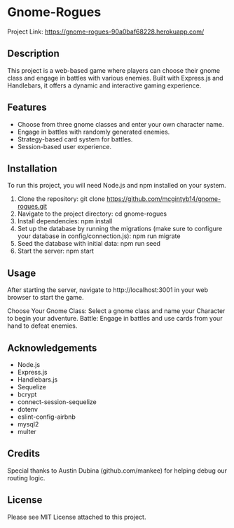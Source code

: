 # Gnome-Rogues
Project Link: https://gnome-rogues-90a0baf68228.herokuapp.com/

## Description
This project is a web-based game where players can choose their gnome class and engage in battles with various enemies. Built with Express.js and Handlebars, it offers a dynamic and interactive gaming experience.

## Features

- Choose from three gnome classes and enter your own character name.
- Engage in battles with randomly generated enemies.
- Strategy-based card system for battles.
- Session-based user experience.

## Installation
To run this project, you will need Node.js and npm installed on your system.

1. Clone the repository:
   git clone https://github.com/mcgintyb14/gnome-rogues.git 
2. Navigate to the project directory:
   cd gnome-rogues
3. Install dependencies:
   npm install
4. Set up the database by running the migrations (make sure to configure your database in config/connection.js):
   npm run migrate
5. Seed the database with initial data:
   npm run seed
6. Start the server:
   npm start
## Usage
After starting the server, navigate to http://localhost:3001 in your web browser to start the game.

Choose Your Gnome Class: Select a gnome class and name your Character to begin your adventure.
Battle: Engage in battles and use cards from your hand to defeat enemies.

## Acknowledgements
- Node.js
- Express.js
- Handlebars.js
- Sequelize
- bcrypt
- connect-session-sequelize
- dotenv
- eslint-config-airbnb
- mysql2
- multer


## Credits
Special thanks to Austin Dubina (github.com/mankee) for helping debug our routing logic.

## License
Please see MIT License attached to this project.
